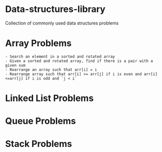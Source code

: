 # Data-structures-library
Collection of commonly used data structures problems

# Array Problems

    - Search an element in a sorted and rotated array
    - Given a sorted and rotated array, find if there is a pair with a given sum
    - Rearrange an array such that arr[i] = i
    - Rearrange array such that arr[i] >= arr[j] if i is even and arr[i]<=arr[j] if i is odd and `j < i`

# Linked List Problems

# Queue Problems

# Stack Problems
